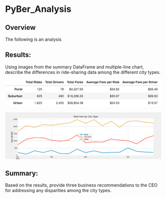 # PyBer_Analysis

## Overview 

The following is an analysis 

## Results: 

Using images from the summary DataFrame and multiple-line chart, describe the differences in ride-sharing data among the different city types.

![](analysis/pyber_summary_df.png)

![](analysis/Pyber_fare_summary.png)
## Summary: 

Based on the results, provide three business recommendations to the CEO for addressing any disparities among the city types.
